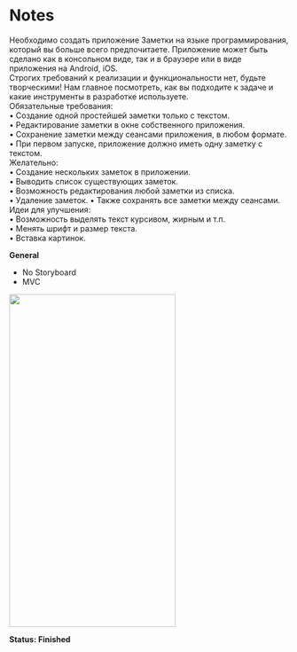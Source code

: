 # Notes
Необходимо создать приложение Заметки на языке программирования, который вы больше всего предпочитаете. Приложение может быть сделано как в консольном виде, так и в браузере или в виде приложения на Android, iOS.  
Строгих требований к реализации и функциональности нет, будьте творческими! Нам главное посмотреть, как вы подходите к задаче и какие инструменты в разработке используете.  
Обязательные требования:  
• Создание одной простейшей заметки только с текстом.  
• Редактирование заметки в окне собственного приложения.  
• Сохранение заметки между сеансами приложения, в любом формате.  
• При первом запуске, приложение должно иметь одну заметку с текстом.  
Желательно:  
• Создание нескольких заметок в приложении.  
• Выводить список существующих заметок.  
• Возможность редактирования любой заметки из списка.  
• Удаление заметок. 
• Также сохранять все заметки между сеансами.  
Идеи для улучшения:  
• Возможность выделять текст курсивом, жирным и т.п.  
• Менять шрифт и размер текста.  
• Вставка картинок.  

**General**
* No Storyboard
* MVC

<img src="https://user-images.githubusercontent.com/54902273/169648844-ae34e3a2-789c-46ac-8cb0-89bfe7c86eef.gif" width="300" height="600" />

**Status: Finished** 
